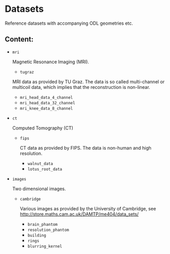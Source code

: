 # Datasets

Reference datasets with accompanying ODL geometries etc.

## Content:

* `mri`

  Magnetic Resonance Imaging (MRI).
  * `tugraz`

  MRI data as provided by TU Graz. The data is so called multi-channel or multicoil data, which implies that the reconstruction is non-linear.
    * `mri_head_data_4_channel`
    * `mri_head_data_32_channel`
    * `mri_knee_data_8_channel`
* `ct`

  Computed Tomography (CT)
  * `fips`

    CT data as provided by FIPS. The data is non-human and high resolution.
    * `walnut_data`
    * `lotus_root_data`
* `images`

  Two dimensional images.
  * `cambridge`

    Various images as provided by the University of Cambridge, see http://store.maths.cam.ac.uk/DAMTP/me404/data_sets/
    * `brain_phantom`
    * `resolution_phantom`
    * `building`
    * `rings`
    * `blurring_kernel`